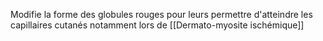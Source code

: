 Modifie la forme des globules rouges pour leurs permettre d'atteindre les capillaires cutanés notamment lors de [[Dermato-myosite ischémique]]